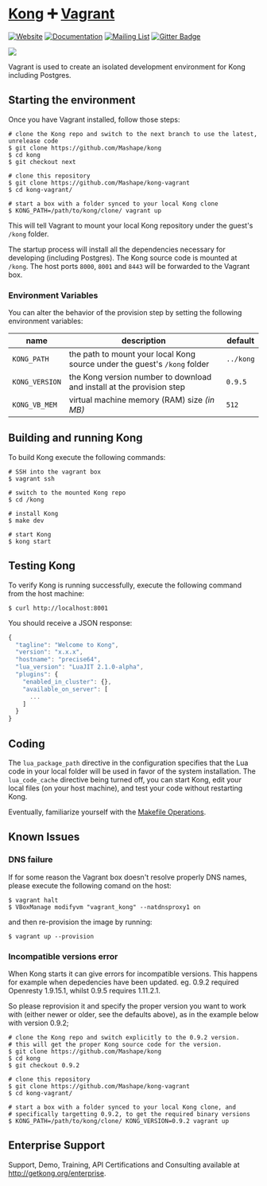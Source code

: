 # [Kong][website-url] :heavy_plus_sign: [Vagrant](https://www.vagrantup.com/)

[![Website][website-badge]][website-url]
[![Documentation][documentation-badge]][documentation-url]
[![Mailing List][mailing-list-badge]][mailing-list-url]
[![Gitter Badge][gitter-badge]][gitter-url]

[![][kong-logo]][website-url]

Vagrant is used to create an isolated development environment for Kong including Postgres.

## Starting the environment

Once you have Vagrant installed, follow those steps:

```shell
# clone the Kong repo and switch to the next branch to use the latest, unrelease code
$ git clone https://github.com/Mashape/kong
$ cd kong
$ git checkout next

# clone this repository
$ git clone https://github.com/Mashape/kong-vagrant
$ cd kong-vagrant/

# start a box with a folder synced to your local Kong clone
$ KONG_PATH=/path/to/kong/clone/ vagrant up
```

This will tell Vagrant to mount your local Kong repository under the guest's `/kong` folder.

The startup process will install all the dependencies necessary for developing (including Postgres). The Kong source code is mounted at `/kong`. The host ports `8000`, `8001` and `8443` will be forwarded to the Vagrant box.

### Environment Variables

You can alter the behavior of the provision step by setting the following environment variables:

| name            | description                                                               | default   |
| --------------- | ------------------------------------------------------------------------- | --------- |
| `KONG_PATH`     | the path to mount your local Kong source under the guest's `/kong` folder | `../kong` |
| `KONG_VERSION`  | the Kong version number to download and install at the provision step     | `0.9.5`  |
| `KONG_VB_MEM`   | virtual machine memory (RAM) size *(in MB)*                               | `512`    |


## Building and running Kong

To build Kong execute the following commands:

```shell
# SSH into the vagrant box
$ vagrant ssh

# switch to the mounted Kong repo
$ cd /kong

# install Kong
$ make dev

# start Kong
$ kong start
```

## Testing Kong

To verify Kong is running successfully, execute the following command from the host machine:

```shell
$ curl http://localhost:8001
```

You should receive a JSON response:

```javascript
{
  "tagline": "Welcome to Kong",
  "version": "x.x.x",
  "hostname": "precise64",
  "lua_version": "LuaJIT 2.1.0-alpha",
  "plugins": {
    "enabled_in_cluster": {},
    "available_on_server": [
      ...
    ]
  }
}
```

## Coding

The `lua_package_path` directive in the configuration specifies that the Lua code in your local folder will be used in favor of the system installation. The `lua_code_cache` directive being turned off, you can start Kong, edit your local files (on your host machine), and test your code without restarting Kong.

Eventually, familiarize yourself with the [Makefile Operations](https://github.com/Mashape/kong#makefile).

## Known Issues

### DNS failure

If for some reason the Vagrant box doesn't resolve properly DNS names, please execute the following comand on the host:

```
$ vagrant halt
$ VBoxManage modifyvm "vagrant_kong" --natdnsproxy1 on
```

and then re-provision the image by running:

```
$ vagrant up --provision
```

### Incompatible versions error

When Kong starts it can give errors for incompatible versions. This happens for example when depedencies have been updated.
eg. 0.9.2 required Openresty 1.9.15.1, whilst 0.9.5 requires 1.11.2.1. 

So please reprovision it and specify the proper version you want to work with (either newer or older, see the defaults above), as in the example below with version 0.9.2;

```shell
# clone the Kong repo and switch explicitly to the 0.9.2 version.
# this will get the proper Kong source code for the version.
$ git clone https://github.com/Mashape/kong
$ cd kong
$ git checkout 0.9.2

# clone this repository
$ git clone https://github.com/Mashape/kong-vagrant
$ cd kong-vagrant/

# start a box with a folder synced to your local Kong clone, and
# specifically targetting 0.9.2, to get the required binary versions
$ KONG_PATH=/path/to/kong/clone/ KONG_VERSION=0.9.2 vagrant up
```

## Enterprise Support

Support, Demo, Training, API Certifications and Consulting available at http://getkong.org/enterprise.

[kong-logo]: http://i.imgur.com/4jyQQAZ.png
[website-url]: https://getkong.org/
[website-badge]: https://img.shields.io/badge/GETKong.org-Learn%20More-43bf58.svg
[documentation-url]: https://getkong.org/docs/
[documentation-badge]: https://img.shields.io/badge/Documentation-Read%20Online-green.svg
[gitter-url]: https://gitter.im/Mashape/kong
[gitter-badge]: https://img.shields.io/badge/Gitter-Join%20Chat-blue.svg
[mailing-list-badge]: https://img.shields.io/badge/Email-Join%20Mailing%20List-blue.svg
[mailing-list-url]: https://groups.google.com/forum/#!forum/konglayer
